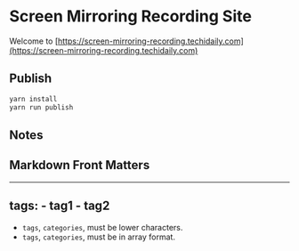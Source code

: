 # Screen Mirroring Recording Site

Welcome to [https://screen-mirroring-recording.techidaily.com](https://screen-mirroring-recording.techidaily.com)

## Publish

```bash
yarn install
yarn run publish
```

## Notes

## Markdown Front Matters

---
tags:
    - tag1
    - tag2
---

- `tags`, `categories`, must be lower characters.
- `tags`, `categories`, must be in array format.
